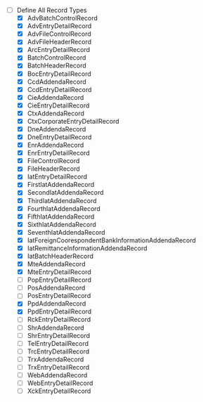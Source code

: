 - [ ] Define All Record Types
  - [x] AdvBatchControlRecord
  - [x] AdvEntryDetailRecord
  - [x] AdvFileControlRecord
  - [x] AdvFileHeaderRecord
  - [x] ArcEntryDetailRecord
  - [x] BatchControlRecord
  - [x] BatchHeaderRecord
  - [x] BocEntryDetailRecord
  - [x] CcdAddendaRecord
  - [x] CcdEntryDetailRecord
  - [x] CieAddendaRecord
  - [x] CieEntryDetailRecord
  - [x] CtxAddendaRecord
  - [x] CtxCorporateEntryDetailRecord
  - [x] DneAddendaRecord
  - [x] DneEntryDetailRecord
  - [x] EnrAddendaRecord
  - [x] EnrEntryDetailRecord
  - [x] FileControlRecord
  - [x] FileHeaderRecord
  - [x] IatEntryDetailRecord
  - [x] FirstIatAddendaRecord
  - [x] SecondIatAddendaRecord
  - [x] ThirdIatAddendaRecord
  - [x] FourthIatAddendaRecord
  - [x] FifthIatAddendaRecord
  - [x] SixthIatAddendaRecord
  - [x] SeventhIatAddendaRecord
  - [x] IatForeignCoorespondentBankInformationAddendaRecord
  - [x] IatRemittanceInformationAddendaRecord
  - [x] IatBatchHeaderRecord
  - [x] MteAddendaRecord
  - [x] MteEntryDetailRecord
  - [ ] PopEntryDetailRecord
  - [ ] PosAddendaRecord
  - [ ] PosEntryDetailRecord
  - [x] PpdAddendaRecord
  - [x] PpdEntryDetailRecord
  - [ ] RckEntryDetailRecord
  - [ ] ShrAddendaRecord
  - [ ] ShrEntryDetailRecord
  - [ ] TelEntryDetailRecord
  - [ ] TrcEntryDetailRecord
  - [ ] TrxAddendaRecord
  - [ ] TrxEntryDetailRecord
  - [ ] WebAddendaRecord
  - [ ] WebEntryDetailRecord
  - [ ] XckEntryDetailRecord
